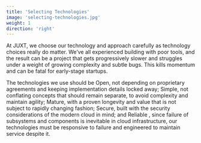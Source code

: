 ```yaml
---
title: 'Selecting Technologies'
image: 'selecting-technologies.jpg'
weight: 1
direction: 'right'
---
```


At JUXT, we choose our technology and approach carefully as technology choices really do matter. We’ve all experienced building with poor tools, and the result can be a project that gets progressively slower and struggles under a weight of growing complexity and subtle bugs. This kills momentum and can be fatal for early-stage startups.

The technologies we use should be <span class='font-bold'> Open</span>, not depending on proprietary agreements and keeping implementation details locked away; <span class='font-bold'> Simple</span>, not conflating concepts that should remain separate, to avoid complexity and maintain agility; <span class='font-bold'> Mature</span>, with a proven longevity and value that is not subject to rapidly changing fashion; <span class='font-bold'> Secure</span>, built with the security considerations of the modern cloud in mind; and <span class='font-bold'> Reliable </span>, since failure of subsystems and components is inevitable in cloud infrastructure, our technologies must be responsive to failure and engineered to maintain service despite it.
